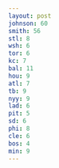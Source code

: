 ```yaml
---
layout: post
johnson: 60
smith: 56
stl: 8
wsh: 6
tor: 6
kc: 7
bal: 11
hou: 9
atl: 7
tb: 9
nyy: 9
lad: 6
pit: 5
sd: 6
phi: 8
cle: 6
bos: 4
min: 9
---
```

